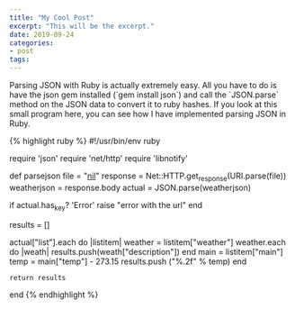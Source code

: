 ```yaml
---
title: "My Cool Post"
excerpt: "This will be the excerpt."
date: 2019-09-24
categories: 
- post
tags: 
---
```

Parsing JSON with Ruby is actually extremely easy. All you have to do is have the json gem installed (\`gem install json\`) and call the \`JSON.parse\` method on the JSON data to convert it to ruby hashes. If you look at this small program here, you can see how I have implemented parsing JSON in Ruby.

{% highlight ruby %}
\#!/usr/bin/env ruby

require 'json'
require 'net/http'
require 'libnotify'

def parsejson
    file = "[nil](http://api.openweathermap.org/data/2.5/find?q=London&mode=json)"
    response = Net::HTTP.get<sub>response</sub>(URI.parse(file))
    weatherjson = response.body
    actual = JSON.parse(weatherjson)

if actual.has<sub>key</sub>? 'Error'
    raise "error with the url"
end

results = []

actual["list"].each do |listitem|
    weather = listitem["weather"]
    weather.each do |weath|
	results.push(weath["description"])
    end
    main = listitem["main"]
    temp = main["temp"] - 273.15
    results.push ("%.2f" % temp)
end

    return results
end
{% endhighlight %}


<!----- Footnotes ----->

